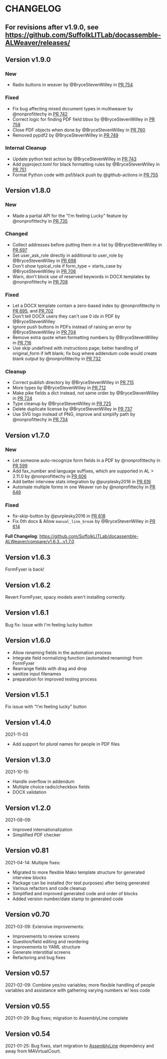 # CHANGELOG

## For revisions after v1.9.0, see https://github.com/SuffolkLITLab/docassemble-ALWeaver/releases/

## Version v1.9.0

### New

* Radio buttons in weaver by @BryceStevenWilley in [PR 754](https://github.com/SuffolkLITLab/docassemble-ALWeaver/pull/754)

### Fixed

* Fix bug affecting mixed document types in multiweaver by @nonprofittechy in [PR 742](https://github.com/SuffolkLITLab/docassemble-ALWeaver/pull/742)
* Correct logic for finding PDF field bbox by @BryceStevenWilley in [PR 758](https://github.com/SuffolkLITLab/docassemble-ALWeaver/pull/758)
* Close PDF objects when done by @BryceStevenWilley in [PR 760](https://github.com/SuffolkLITLab/docassemble-ALWeaver/pull/760)
* Removed pypdf2 by @BryceStevenWilley in [PR 749](https://github.com/SuffolkLITLab/docassemble-ALWeaver/pull/749)

### Internal Cleanup

* Update python test action by @BryceStevenWilley in [PR 743](https://github.com/SuffolkLITLab/docassemble-ALWeaver/pull/743)
* Add pyproject.toml for black formatting rules by @BryceStevenWilley in [PR 751](https://github.com/SuffolkLITLab/docassemble-ALWeaver/pull/751)
* Format Python code with psf/black push by @github-actions in [PR 755](https://github.com/SuffolkLITLab/docassemble-ALWeaver/pull/755)


## Version v1.8.0

### New
* Made a partial API for the "I'm feeling Lucky" feature by @nonprofittechy in [PR 735](https://github.com/SuffolkLITLab/docassemble-ALWeaver/pull/735)

### Changed

* Collect addresses before putting them in a list by @BryceStevenWilley in [PR 697](https://github.com/SuffolkLITLab/docassemble-ALWeaver/pull/697)
* Set user_ask_role directly in additional to user_role by @BryceStevenWilley in [PR 698](https://github.com/SuffolkLITLab/docassemble-ALWeaver/pull/698)
* Don't show typical_role if form_type = starts_case by @BryceStevenWilley in [PR 706](https://github.com/SuffolkLITLab/docassemble-ALWeaver/pull/706)
* Warn, don't block use of reserved keywords in DOCX templates by @nonprofittechy in [PR 708](https://github.com/SuffolkLITLab/docassemble-ALWeaver/pull/708)

### Fixed
* Let a DOCX template contain a zero-based index by @nonprofittechy in [PR 695](https://github.com/SuffolkLITLab/docassemble-ALWeaver/pull/695), and [PR 702](https://github.com/SuffolkLITLab/docassemble-ALWeaver/pull/702)
* Don't tell DOCX users they can't use 0 idx in PDF by @BryceStevenWilley
* Ignore push buttons in PDFs instead of raising an error by @BryceStevenWilley in [PR 704](https://github.com/SuffolkLITLab/docassemble-ALWeaver/pull/704)
* Remove extra quote when formatting numbers by @BryceStevenWilley in [PR 716](https://github.com/SuffolkLITLab/docassemble-ALWeaver/pull/716)
* Use skip undefined with instructions page; better handling of original_form if left blank; fix bug where addendum code would create blank output by @nonprofittechy in [PR 732](https://github.com/SuffolkLITLab/docassemble-ALWeaver/pull/732)

### Cleanup
* Correct publish directory by @BryceStevenWilley in [PR 715](https://github.com/SuffolkLITLab/docassemble-ALWeaver/pull/715)
* More types by @BryceStevenWilley in [PR 712](https://github.com/SuffolkLITLab/docassemble-ALWeaver/pull/712)
* Make pike fields a dict instead, not same order by @BryceStevenWilley in [PR 724](https://github.com/SuffolkLITLab/docassemble-ALWeaver/pull/724)
* Type cleanup by @BryceStevenWilley in [PR 725](https://github.com/SuffolkLITLab/docassemble-ALWeaver/pull/725)
* Delete duplicate license by @BryceStevenWilley in [PR 737](https://github.com/SuffolkLITLab/docassemble-ALWeaver/pull/737)
* Use SVG logo instead of PNG, improve and simplify path by @nonprofittechy in [PR 734](https://github.com/SuffolkLITLab/docassemble-ALWeaver/pull/734)

## Version v1.7.0

### New

* Let someone auto-recognize form fields in a PDF by @nonprofittechy in [PR 599](https://github.com/SuffolkLITLab/docassemble-ALWeaver/pull/599)
* Add fax_number and language suffixes, which are supported in AL > 2.11.0 by @nonprofittechy in [PR 606](https://github.com/SuffolkLITLab/docassemble-ALWeaver/pull/606)
* Add better interview stats integration by @purplesky2016 in [PR 616](https://github.com/SuffolkLITLab/docassemble-ALWeaver/pull/616)
* Automate multiple forms in one Weaver run by @nonprofittechy in [PR 646](https://github.com/SuffolkLITLab/docassemble-ALWeaver/pull/646)

### Fixed

* fix-skip-button by @purplesky2016 in [PR 618](https://github.com/SuffolkLITLab/docassemble-ALWeaver/pull/618)
* Fix 0th docx & Allow `manual_line_break` by @BryceStevenWilley in [PR 614](https://github.com/SuffolkLITLab/docassemble-ALWeaver/pull/614)

**Full Changelog**: https://github.com/SuffolkLITLab/docassemble-ALWeaver/compare/v1.6.3...v1.7.0

## Version v1.6.3

FormFyxer is back!

## Version v1.6.2

Revert FormFyxer, spacy models aren't installing correctly.

## Version v1.6.1

Bug fix:
Issue with I'm feeling lucky button

## Version v1.6.0

* Allow renaming fields in the automation process
* Integrate field normalizing function (automated renaming) from FormFyxer
* Rearrange fields with drag and drop
* sanitize input filenames
* preparation for improved testing process

## Version v1.5.1

Fix issue with "I'm feeling lucky" button

## Version v1.4.0

2021-11-03
* Add support for *plural* names for people in PDF files

## Version v1.3.0

2021-10-15:
* Handle overflow in addendum
* Multiple choice radio/checkbox fields
* DOCX validation

## Version v1.2.0

2021-09-09:
* Improved internationalization
* Simplified PDF checker


## Version v0.81

2021-04-14: Multiple fixes:
* Migrated to more flexible Mako template structure for generated
  interview blocks
* Package can be installed (for test purposes) after being
  generated
* Various refactors and code cleanup
* Simplified and improved generated code and order of blocks
* Added version number/date stamp to generated code


## Version v0.70

2021-03-09: Extensive improvements:
* Improvements to review screens
* Question/field editing and reordering
* Improvements to YAML structure
* Generate interstitial screens
* Refactoring and bug fixes


## Version v0.57

2021-02-09: Combine yes/no variables; more flexible handling of people variables and assistance with gathering varying numbers w/ less code

## Version v0.55

2021-01-29: Bug fixes; migration to AssemblyLine complete

## Version v0.54

2021-01-25: Bug fixes, start migration to [AssemblyLine](https://github.com/SuffolkLITLab/docassemble-AssemblyLine) dependency and away from MAVirtualCourt.

